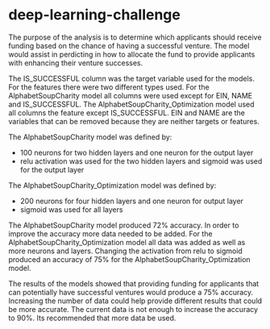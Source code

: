 # deep-learning-challenge

The purpose of the analysis is to determine which applicants should receive funding based on the chance of having a successful venture.  The model would assist in perdicting in how to allocate the fund to provide applicants with enhancing their venture successes.

The IS_SUCCESSFUL column was the target variable used for the models.  For the features there were two different types used.  For the AlphabetSoupCharity model all columns were used except for EIN, NAME and IS_SUCCESSFUL.  The AlphabetSoupCharity_Optimization model used all columns the feature except IS_SUCCESSFUL.  EIN and NAME are the variables that can be removed because they are neither targets or features.  


The AlphabetSoupCharity model was defined by:
- 100 neurons for two hidden layers and one neuron for the output layer
- relu activation was used for the two hidden layers and sigmoid was used for the output layer

The AlphabetSoupCharity_Optimization model was defined by:
- 200 neurons for four hidden layers and one neuron for output layer
- sigmoid was used for all layers

The AlphabetSoupCharity model produced 72% accuracy.  In order to improve the accuracy more data needed to be added.  For the AlphabetSoupCharity_Optimization model all data was added as well as more neurons and layers.  Changing the activation from relu to sigmoid produced an accuracy of 75% for the AlphabetSoupCharity_Optimization model.

The results of the models showed that providing funding for applicants that can potentially have successful ventures would produce a 75% accuracy.  Increasing the number of data could help provide different results that could be more accurate.  The current data is not enough to increase the accuracy to 90%.  Its recommended that more data be used.



